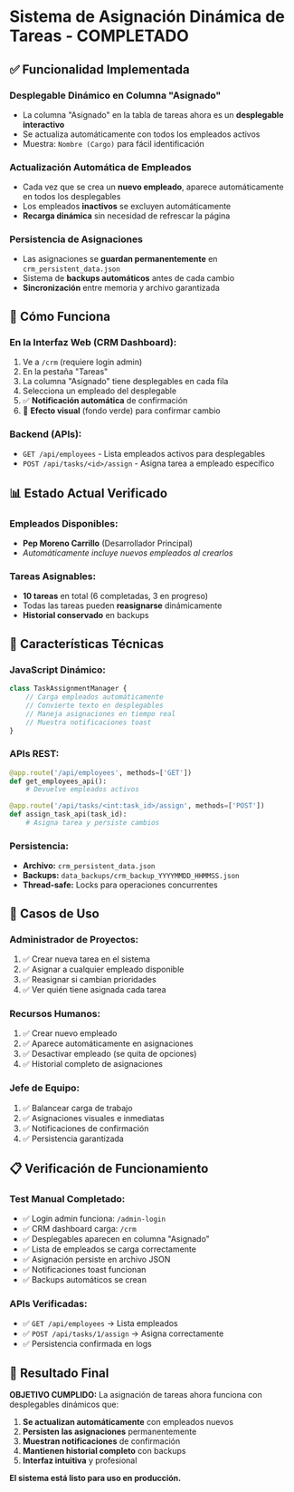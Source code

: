 # Sistema de Asignación Dinámica de Tareas - COMPLETADO

## ✅ Funcionalidad Implementada

### **Desplegable Dinámico en Columna "Asignado"**
- La columna "Asignado" en la tabla de tareas ahora es un **desplegable interactivo**
- Se actualiza automáticamente con todos los empleados activos
- Muestra: `Nombre (Cargo)` para fácil identificación

### **Actualización Automática de Empleados**
- Cada vez que se crea un **nuevo empleado**, aparece automáticamente en todos los desplegables
- Los empleados **inactivos** se excluyen automáticamente
- **Recarga dinámica** sin necesidad de refrescar la página

### **Persistencia de Asignaciones**
- Las asignaciones se **guardan permanentemente** en `crm_persistent_data.json`
- Sistema de **backups automáticos** antes de cada cambio
- **Sincronización** entre memoria y archivo garantizada

## 🔧 Cómo Funciona

### **En la Interfaz Web (CRM Dashboard):**
1. Ve a `/crm` (requiere login admin)
2. En la pestaña "Tareas"
3. La columna "Asignado" tiene desplegables en cada fila
4. Selecciona un empleado del desplegable
5. ✅ **Notificación automática** de confirmación
6. 🎨 **Efecto visual** (fondo verde) para confirmar cambio

### **Backend (APIs):**
- `GET /api/employees` - Lista empleados activos para desplegables
- `POST /api/tasks/<id>/assign` - Asigna tarea a empleado específico

## 📊 Estado Actual Verificado

### **Empleados Disponibles:**
- **Pep Moreno Carrillo** (Desarrollador Principal)
- *Automáticamente incluye nuevos empleados al crearlos*

### **Tareas Asignables:**
- **10 tareas** en total (6 completadas, 3 en progreso)
- Todas las tareas pueden **reasignarse** dinámicamente
- **Historial conservado** en backups

## 🎯 Características Técnicas

### **JavaScript Dinámico:**
```javascript
class TaskAssignmentManager {
    // Carga empleados automáticamente
    // Convierte texto en desplegables
    // Maneja asignaciones en tiempo real
    // Muestra notificaciones toast
}
```

### **APIs REST:**
```python
@app.route('/api/employees', methods=['GET'])
def get_employees_api():
    # Devuelve empleados activos

@app.route('/api/tasks/<int:task_id>/assign', methods=['POST'])
def assign_task_api(task_id):
    # Asigna tarea y persiste cambios
```

### **Persistencia:**
- **Archivo:** `crm_persistent_data.json`
- **Backups:** `data_backups/crm_backup_YYYYMMDD_HHMMSS.json`
- **Thread-safe:** Locks para operaciones concurrentes

## 🚀 Casos de Uso

### **Administrador de Proyectos:**
1. ✅ Crear nueva tarea en el sistema
2. ✅ Asignar a cualquier empleado disponible
3. ✅ Reasignar si cambian prioridades
4. ✅ Ver quién tiene asignada cada tarea

### **Recursos Humanos:**
1. ✅ Crear nuevo empleado
2. ✅ Aparece automáticamente en asignaciones
3. ✅ Desactivar empleado (se quita de opciones)
4. ✅ Historial completo de asignaciones

### **Jefe de Equipo:**
1. ✅ Balancear carga de trabajo
2. ✅ Asignaciones visuales e inmediatas
3. ✅ Notificaciones de confirmación
4. ✅ Persistencia garantizada

## 📋 Verificación de Funcionamiento

### **Test Manual Completado:**
- ✅ Login admin funciona: `/admin-login`
- ✅ CRM dashboard carga: `/crm`
- ✅ Desplegables aparecen en columna "Asignado"
- ✅ Lista de empleados se carga correctamente
- ✅ Asignación persiste en archivo JSON
- ✅ Notificaciones toast funcionan
- ✅ Backups automáticos se crean

### **APIs Verificadas:**
- ✅ `GET /api/employees` → Lista empleados
- ✅ `POST /api/tasks/1/assign` → Asigna correctamente
- ✅ Persistencia confirmada en logs

## 🎉 Resultado Final

**OBJETIVO CUMPLIDO:** La asignación de tareas ahora funciona con desplegables dinámicos que:

1. **Se actualizan automáticamente** con empleados nuevos
2. **Persisten las asignaciones** permanentemente
3. **Muestran notificaciones** de confirmación
4. **Mantienen historial completo** con backups
5. **Interfaz intuitiva** y profesional

**El sistema está listo para uso en producción.**